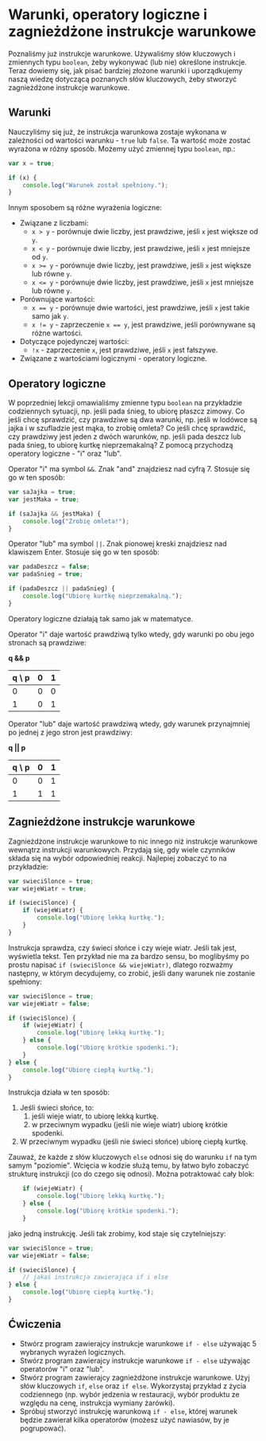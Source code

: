 # Warunki, operatory logiczne i zagnieżdżone instrukcje warunkowe
Poznaliśmy już instrukcje warunkowe. Używaliśmy słów kluczowych i zmiennych typu `boolean`, żeby wykonywać (lub nie) określone instrukcje. Teraz dowiemy się, jak pisać bardziej złożone warunki i uporządkujemy naszą wiedzę dotyczącą poznanych słów kluczowych, żeby stworzyć zagnieżdżone instrukcje warunkowe.

## Warunki
Nauczyliśmy się już, że instrukcja warunkowa zostaje wykonana w zależności od wartości warunku - `true` lub `false`. Ta wartość może zostać wyrażona w różny sposób. Możemy użyć zmiennej typu `boolean`, np.:
```javascript
var x = true;

if (x) {
    console.log("Warunek został spełniony.");
}
```

Innym sposobem są różne wyrażenia logiczne:
* Związane z liczbami:
    * `x > y` - porównuje dwie liczby, jest prawdziwe, jeśli `x` jest większe od `y`.
    * `x < y` - porównuje dwie liczby, jest prawdziwe, jeśli `x` jest mniejsze od `y`.
    * `x >= y` - porównuje dwie liczby, jest prawdziwe, jeśli `x` jest większe lub równe `y`.
    * `x <= y` - porównuje dwie liczby, jest prawdziwe, jeśli `x` jest mniejsze lub równe `y`.
* Porównujące wartości:
    * `x == y` - porównuje dwie wartości, jest prawdziwe, jeśli `x` jest takie samo jak `y`.
    * `x != y` - zaprzeczenie `x == y`, jest prawdziwe, jeśli porównywane są różne wartości.
* Dotyczące pojedynczej wartości:
    * `!x` - zaprzeczenie `x`, jest prawdziwe, jeśli `x` jest fałszywe.
* Związane z wartościami logicznymi - operatory logiczne.

## Operatory logiczne
W poprzedniej lekcji omawialiśmy zmienne typu `boolean` na przykładzie codziennych sytuacji, np. jeśli pada śnieg, to ubiorę płaszcz zimowy. Co jeśli chcę sprawdzić, czy prawdziwe są dwa warunki, np. jeśli w lodówce są jajka i w szufladzie jest mąka, to zrobię omleta? Co jeśli chcę sprawdzić, czy prawdziwy jest jeden z dwóch warunków, np. jeśli pada deszcz lub pada śnieg, to ubiorę kurtkę nieprzemakalną? Z pomocą przychodzą operatory logiczne - "i" oraz "lub".

Operator "i" ma symbol `&&`. Znak "and" znajdziesz nad cyfrą 7. Stosuje się go w ten sposób:
```javascript
var saJajka = true;
var jestMaka = true;

if (saJajka && jestMaka) {
    console.log("Zrobię omleta!");
}
```

Operator "lub" ma symbol `||`. Znak pionowej kreski znajdziesz nad klawiszem Enter. Stosuje się go w ten sposób:
```javascript
var padaDeszcz = false;
var padaSnieg = true;

if (padaDeszcz || padaSnieg) {
    console.log("Ubiorę kurtkę nieprzemakalną.");
}
```

Operatory logiczne działają tak samo jak w matematyce.

Operator "i" daje wartość prawdziwą tylko wtedy, gdy warunki po obu jego stronach są prawdziwe:

**q && p**

q \ p | 0 | 1
---|---|---
0 | 0 | 0
1 | 0 | 1

Operator "lub" daje wartość prawdziwą wtedy, gdy warunek przynajmniej po jednej z jego stron jest prawdziwy:

**q || p**

q \ p | 0 | 1
---|---|---
0 | 0 | 1
1 | 1 | 1

## Zagnieżdżone instrukcje warunkowe
Zagnieżdżone instrukcje warunkowe to nic innego niż instrukcje warunkowe wewnątrz instrukcji warunkowych. Przydają się, gdy wiele czynników składa się na wybór odpowiedniej reakcji. Najlepiej zobaczyć to na przykładzie:
```javascript
var swieciSlonce = true;
var wiejeWiatr = true;

if (swieciSlonce) {
    if (wiejeWiatr) {
        console.log("Ubiorę lekką kurtkę.");
    }
}
```

Instrukcja sprawdza, czy świeci słońce i czy wieje wiatr. Jeśli tak jest, wyświetla tekst. Ten przykład nie ma za bardzo sensu, bo moglibyśmy po prostu napisać `if (swieciSlonce && wiejeWiatr)`, dlatego rozważmy następny, w którym decydujemy, co zrobić, jeśli dany warunek nie zostanie spełniony:
```javascript
var swieciSlonce = true;
var wiejeWiatr = false;

if (swieciSlonce) {
    if (wiejeWiatr) {
        console.log("Ubiorę lekką kurtkę.");
    } else {
        console.log("Ubiorę krótkie spodenki.");
    }
} else {
    console.log("Ubiorę ciepłą kurtkę.");
}
```

Instrukcja działa w ten sposób:
1. Jeśli świeci słońce, to:
    1. jeśli wieje wiatr, to ubiorę lekką kurtkę.
    2. w przeciwnym wypadku (jeśli nie wieje wiatr) ubiorę krótkie spodenki.
2. W przeciwnym wypadku (jeśli nie świeci słońce) ubiorę ciepłą kurtkę.

Zauważ, że każde z słów kluczowych `else` odnosi się do warunku `if` na tym samym "poziomie". Wcięcia w kodzie służą temu, by łatwo było zobaczyć strukturę instrukcji (co do czego się odnosi). Można potraktować cały blok:
```javascript
    if (wiejeWiatr) {
        console.log("Ubiorę lekką kurtkę.");
    } else {
        console.log("Ubiorę krótkie spodenki.");
    }
```

jako jedną instrukcję. Jeśli tak zrobimy, kod staje się czytelniejszy:
```javascript
var swieciSlonce = true;
var wiejeWiatr = false;

if (swieciSlonce) {
    // jakaś instrukcja zawierająca if i else
} else {
    console.log("Ubiorę ciepłą kurtkę.");
}
```

## Ćwiczenia
* Stwórz program zawierajcy instrukcje warunkowe `if - else` używając 5 wybranych wyrażeń logicznych.
* Stwórz program zawierajcy instrukcje warunkowe `if - else` używając operatorów "i" oraz "lub".
* Stwórz program zawierajcy zagnieżdżone instrukcje warunkowe. Użyj słów kluczowych `if`, `else` oraz `if else`. Wykorzystaj przykład z życia codziennego (np. wybór jedzenia w restauracji, wybór produktu ze względu na cenę, instrukcja wymiany żarówki).
* Spróbuj stworzyć instrukcję warunkową `if - else`, której warunek będzie zawierał kilka operatorów (możesz użyć nawiasów, by je pogrupować).
